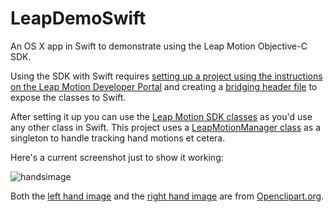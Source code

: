 LeapDemoSwift
=============

An OS X app in Swift to demonstrate using the Leap Motion Objective-C SDK.

Using the SDK with Swift requires [setting up a project using the instructions on the Leap Motion Developer Portal](https://developer.leapmotion.com/documentation/objc/devguide/Project_Setup.html) and creating a [bridging header file](https://github.com/kellyi/LeapDemoSwift/blob/master/LeapDemoSwift/LeapDemoSwift-Bridging-Header.h) to expose the classes to Swift.

After setting it up you can use the [Leap Motion SDK classes](https://developer.leapmotion.com/documentation/objc/api/Leap_Classes.html) as you'd use any other class in Swift. This project uses a [LeapMotionManager class](https://github.com/kellyi/LeapDemoSwift/blob/master/LeapDemoSwift/LeapMotionManager.swift) as a singleton to handle tracking hand motions et cetera.

Here's a current screenshot just to show it working:

![handsimage](https://github.com/kellyi/LeapDemoSwift/blob/master/hands.gif)

Both the [left hand image](https://openclipart.org/detail/167378/raised-hand-in-silhouette) and the [right hand image](https://openclipart.org/detail/167377/raised-hand-in-silhouette) are from [Openclipart.org](https://openclipart.org/).
